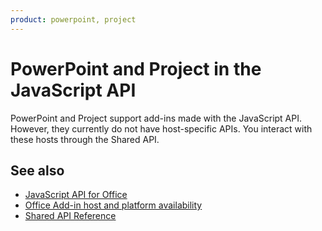 ```yaml
---
product: powerpoint, project
---
```


# PowerPoint and Project in the JavaScript API

PowerPoint and Project support add-ins made with the JavaScript API. However, they currently do not have host-specific APIs. You interact with these hosts through the Shared API. 

## See also

- [JavaScript API for Office](/javascript/office/javascript-api-for-office)
- [Office Add-in host and platform availability](https://docs.microsoft.com/office/dev/add-ins/overview/office-add-in-availability)
- [Shared API Reference](/javascript/api/overview/office)